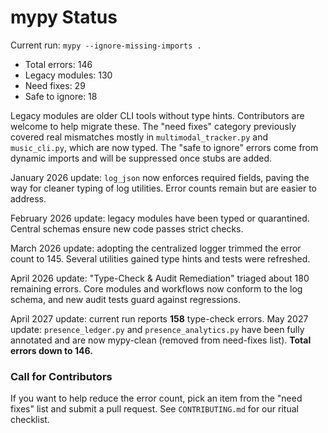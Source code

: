 # mypy Status

Current run: `mypy --ignore-missing-imports .`

- Total errors: 146
- Legacy modules: 130
- Need fixes: 29
- Safe to ignore: 18

Legacy modules are older CLI tools without type hints. Contributors are welcome to
help migrate these. The "need fixes" category previously covered real mismatches
mostly in `multimodal_tracker.py` and `music_cli.py`, which are now typed. The
"safe to ignore" errors come from dynamic imports and will be suppressed once stubs
are added.

January 2026 update: `log_json` now enforces required fields, paving the way for
cleaner typing of log utilities. Error counts remain but are easier to address.

February 2026 update: legacy modules have been typed or quarantined. Central
schemas ensure new code passes strict checks.

March 2026 update: adopting the centralized logger trimmed the error count to
145. Several utilities gained type hints and tests were refreshed.

April 2026 update: "Type-Check & Audit Remediation" triaged about 180 remaining errors. Core modules and workflows now conform to the log schema, and new audit tests guard against regressions.

April 2027 update: current run reports **158** type-check errors.
May 2027 update: `presence_ledger.py` and `presence_analytics.py` have been fully annotated and are now mypy-clean (removed from need-fixes list). **Total errors down to 146.**

### Call for Contributors
If you want to help reduce the error count, pick an item from the "need fixes" list
and submit a pull request. See `CONTRIBUTING.md` for our ritual checklist.
